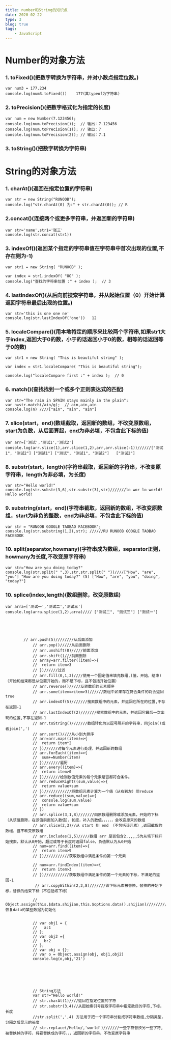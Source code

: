```yaml
---
title: number和String的知识点
date: 2020-02-22
type: 3
blog: true
tags:
    - JavaScript
---
```


# Number的对象方法

### 1. toFixed()(把数字转换为字符串，并对小数点指定位数。)
```
var num3 = 177.234 
console.log(num3.toFixed())    177(其typeof为字符串)
```
### 2. toPrecision()(把数字格式化为指定的长度)

```
var num = new Number(7.123456); 
console.log(num.toPrecision());  // 输出：7.123456 
console.log(num.toPrecision(1)); // 输出：7
console.log(num.toPrecision(2)); // 输出：7.1
```
### 3. toString()(把数字转换为字符串)


# String的对象方法
### 1. charAt()(返回在指定位置的字符串)
```
var str = new String("RUNOOB"); 
console.log("str.charAt(0) 为:" + str.charAt(0)); // R
```
### 2.concat()(连接两个或更多字符串，并返回新的字符串)
```
var str='name',str1='张三'
console.log(str.concat(str1))
```
### 3. indexOf()(返回某个指定的字符串值在字符串中首次出现的位置,不存在则为-1)
```
var str1 = new String( "RUNOOB" ); 

var index = str1.indexOf( "OO" ); 
console.log("查找的字符串位置 :" + index );  // 3
```

### 4. lastIndexOf()(从后向前搜索字符串，并从起始位置（0）开始计算返回字符串最后出现的位置。)
```
var str='this is one one ne'
console.log(str.lastIndexOf('one'))   12
```

### 5. localeCompare()(用本地特定的顺序来比较两个字符串,如果str1大于index,返回大于0的数，小于的话返回小于0的数，相等的话返回等于0的数)
```
var str1 = new String( "This is beautiful string" );
  
var index = str1.localeCompare( "This is beautiful string");  

console.log("localeCompare first :" + index );  // 0
```

### 6. match()(查找找到一个或多个正则表达式的匹配)
```
var str="The rain in SPAIN stays mainly in the plain"; 
var n=str.match(/ain/g);  // ain,ain,ain
console.log(n) ////["ain", "ain", "ain"]
```
### 7. slice(start，end)(数组截取，返回新的数组，不改变原数组，start为负数，从后面算起，end为非必填，不包含此下标的值)
```
var arr=['测试','测试1','测试2']
console.log(arr.slice(1),arr.slice(1,2),arr,arr.slice(-1))//////["测试1", "测试2"] ["测试1"] ["测试", "测试1", "测试2"]   ["测试2"]
```
### 8. substr(start，length)(字符串截取，返回新的字符串，不改变原字符串，length为非必填，为长度)
```
var str="Hello world!"
console.log(str.substr(3,6),str.substr(3),str)///////lo wor lo world! Hello world!
```

### 9. substring(start，end)(字符串截取，返回新的数组，不改变原数组，start为非负的整数，end为非必填，不包含此下标的值)
```
var str = "RUNOOB GOOGLE TAOBAO FACEBOOK"; 
console.log(str.substring(1,2),str); //////RU RUNOOB GOOGLE TAOBAO FACEBOOK
```
### 10. split(separator,howmany)(字符串成为数组，separator正则，howmany为长度,不改变原字符串)
```
var str="How are you doing today?"
console.log(str.split(" ",3),str,str.split(" "))////["How", "are", "you"] "How are you doing today?" (5) ["How", "are", "you", "doing", "today?"]
```
### 10. splice(index,length)(数组删除，改变原数组)
```
var arra=['测试一','测试二','测试三']
console.log(arra.splice(1,2),arra)//// ["测试二", "测试三"] ["测试一"]





		// arr.push(5)////////从后面添加
			// arr.pop()/////从后面删除
			// arr.unshift(0)/////前面添加
			// arr.shift()///前面删除
			// array=arr.filter((item)=>{
			// 	return item>3
			// })//////过滤
			// arr.fill(0,1,3)////使用一个固定值来填充数组,(值，开始，结束)（开始和结束都是从位置开始的，而不是下标，且不包括开始位置）
			// arr.reverse()/////反转数组的元素顺序
			// arr.some(item=>item>3)//////数组中如果存在符合条件的将会返回true
			// arr.indexOf(5)///////搜索数组中的元素，并返回它所在的位置,不存在返回-1
			// arr.lastIndexOf(2)///////搜索数组中的元素，并返回它最后一次出现的位置,不存在返回-1
			// arr.toString()///////数组转化为以逗号隔开的字符串，同join()或者join(',')
			// arr.sort()////从小到大排序
			// arr=arr.map((item)=>{
			// 	return item*2
			// })//////对每个元素进行处理，并返回新的数组
			// arr.forEach((item)=>{
			// 	sum+=Number(item)
			// })///////遍历
			// arr.every((item)=>{
			// 	return item>0
			// })///////检测数值元素的每个元素是否都符合条件。
			// arr.reduceRight((sum,value)=>{
			// 	return value+sum
			// })////////////将数组元素计算为一个值（从右到左）同reduce
			// arr.reduce((sum,value)=>{
			// 	console.log(sum,value)
			// 	return value+sum
			// })
			// arr.splice(3,1,8)///////向原数组删除或添加元素，开始的下标（从该值删除，在该值前面加入数值），长度，补入的数值，，，，，，会改变原来的数组
			// arr.slice(2,3)//从 start 到 end （不包括该元素）,返回截取的数组，且不改变原数组
			// arr.includes(2,5)/////数组 arr 是否包含2,,,,,5为从垓下标开始搜索，默认从0开始，超过或等于长度时返回false，负值默认为从0开始
			// num=arr.find((item)=>{
			// 	return item>9
			// })///////////获取数组中满足条件的第一个元素
			
			// num=arr.findIndex((item)=>{
			// 	return item>3
			// })///////////获取数组中满足条件的第一个元素的下标，不满足的返回-1
			 // arr.copyWithin(2,2,8)///////该下标元素被替换，替换的开始下标，替换的结束下标（不包括垓下标）
			
			// Object.assign(this.$data.shijian,this.$options.data().shijian)//////////恢复data的某些数据为初始化
			
			
			// var obj1 = {
			//   a:1
			// };
			// var obj2 ={
			//   b:2
			// };
			// var obj = {};
			// var o = Object.assign(obj, obj1,obj2)
			console.log(o,obj,'21')
			
			
			
			
			
			
			// String方法
			var str="Hello world!"
			// str.charAt(1)////返回在指定位置的字符
			// str.substr(3,4)//从起始索引号提取字符串中指定数目的字符,下标，长度
			//str.split(',',4) 方法用于把一个字符串分割成字符串数组,分隔类型，分隔之后显示的长度
			// str.replace(/Hello/,'world')///////一些字符替换另一些字符,被替换掉的字符，将要替换成的字符，，，返回新的字符串，不改变原字符串







```




